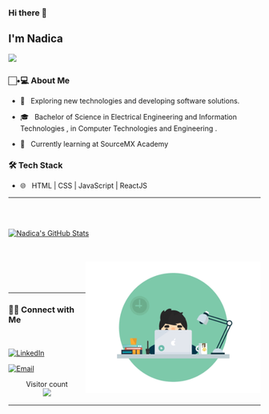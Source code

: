 ### Hi there 👋<h2> I'm Nadica</h2>
<img src="![image](https://user-images.githubusercontent.com/96199677/163728637-4ae74e46-ccfb-48fd-91ae-332485eb0aac.png)
">


<h3>🏻•💻 About Me </h3>



- 🤔 &nbsp; Exploring new technologies and developing software solutions.

- 🎓 &nbsp; Bachelor of Science in Electrical Engineering and Information Technologies , in Computer Technologies and Engineering .

- 🌱 &nbsp; Currently learning at SourceMX Academy 



<h3>🛠 Tech Stack</h3>



- 🌐 &nbsp; HTML | CSS | JavaScript | ReactJS



<hr>



<br/><br/>

[![Nadica's GitHub Stats](https://github-readme-stats.vercel.app/api?username=nadicaristic&show_icons=true)](https://github.com/nadicaristic)

<br/>

<br/>

<img src="https://github.com/nirala69/nirala69/blob/master/70804f7e25b11f29db904f2fa7b4cd9d.gif" width="350" align='right'>


<br><br>



<hr>



<h3> 🤝🏻 Connect with Me </h3>

<br>



<p align="center">


<a href="https://www.linkedin.com/in/nadica-ristic-11076516b/"><img alt="LinkedIn" src="https://img.shields.io/badge/LinkedIn-Nadica%20Ristic-blue?style=flat-square&logo=linkedin"></a>

<a href="mailto:nadicagavrovska@yahoo.com"><img alt="Email" src="https://img.shields.io/badge/Email-nadicagavrovska@yahoo.com-blue?style=flat-square&logo=gmail"></a>

</p>

<p align="center"> 
  Visitor count<br>
  <img src="https://profile-counter.glitch.me/nadicaristic/count.svg" />
</p>




<hr>



